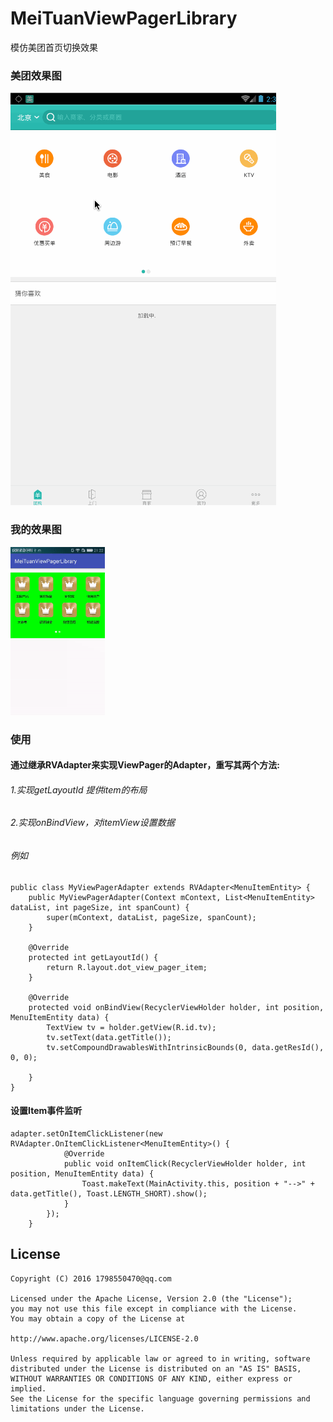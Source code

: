 # MeiTuanViewPagerLibrary
模仿美团首页切换效果

### 美团效果图
<img src="/screenshot/meituan.gif"/>

### 我的效果图
<img src="/screenshot/me.gif" style="width:30%;"/>

### 使用

#### 通过继承RVAdapter来实现ViewPager的Adapter，重写其两个方法:
###### 1.实现getLayoutId 提供item的布局
###### 2.实现onBindView，对itemView设置数据
###### 例如
```
public class MyViewPagerAdapter extends RVAdapter<MenuItemEntity> {
    public MyViewPagerAdapter(Context mContext, List<MenuItemEntity> dataList, int pageSize, int spanCount) {
        super(mContext, dataList, pageSize, spanCount);
    }

    @Override
    protected int getLayoutId() {
        return R.layout.dot_view_pager_item;
    }

    @Override
    protected void onBindView(RecyclerViewHolder holder, int position, MenuItemEntity data) {
        TextView tv = holder.getView(R.id.tv);
        tv.setText(data.getTitle());
        tv.setCompoundDrawablesWithIntrinsicBounds(0, data.getResId(), 0, 0);

    }
}
 ```

#### 设置Item事件监听
```
adapter.setOnItemClickListener(new RVAdapter.OnItemClickListener<MenuItemEntity>() {
            @Override
            public void onItemClick(RecyclerViewHolder holder, int position, MenuItemEntity data) {
                Toast.makeText(MainActivity.this, position + "-->" + data.getTitle(), Toast.LENGTH_SHORT).show();
            }
        });
    }
```

License
--
    Copyright (C) 2016 1798550470@qq.com

    Licensed under the Apache License, Version 2.0 (the "License");
    you may not use this file except in compliance with the License.
    You may obtain a copy of the License at

    http://www.apache.org/licenses/LICENSE-2.0

    Unless required by applicable law or agreed to in writing, software
    distributed under the License is distributed on an "AS IS" BASIS,
    WITHOUT WARRANTIES OR CONDITIONS OF ANY KIND, either express or implied.
    See the License for the specific language governing permissions and
    limitations under the License.
